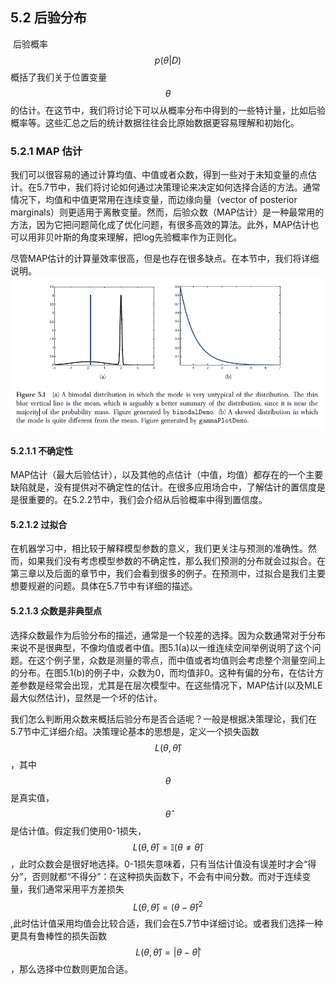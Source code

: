 ## 5.2 后验分布

​	后验概率$$\mathit{p}(\theta|\mathit{D})$$概括了我们关于位置变量$$\theta$$的估计。在这节中，我们将讨论下可以从概率分布中得到的一些特计量，比如后验概率等。这些汇总之后的统计数据往往会比原始数据更容易理解和初始化。

### 5.2.1 MAP 估计

​	我们可以很容易的通过计算均值、中值或者众数，得到一些对于未知变量的点估计。在5.7节中，我们将讨论如何通过决策理论来决定如何选择合适的方法。通常情况下，均值和中值更常用在连续变量，而边缘向量（vector of posterior marginals）则更适用于离散变量。然而，后验众数（MAP估计）是一种最常用的方法，因为它把问题简化成了优化问题，有很多高效的算法。此外，MAP估计也可以用非贝叶斯的角度来理解，把log先验概率作为正则化。

​	尽管MAP估计的计算量效率很高，但是也存在很多缺点。在本节中，我们将详细说明。![image5.1](figures/figure_5.1.png)

#### 5.2.1.1 不确定性

​	MAP估计（最大后验估计），以及其他的点估计（中值，均值）都存在的一个主要缺陷就是，没有提供对不确定性的估计。在很多应用场合中，了解估计的置信度是是很重要的。在5.2.2节中，我们会介绍从后验概率中得到置信度。

#### 5.2.1.2 过拟合

​	在机器学习中，相比较于解释模型参数的意义，我们更关注与预测的准确性。然而，如果我们没有考虑模型参数的不确定性，那么我们预测的分布就会过拟合。在第三章以及后面的章节中，我们会看到很多的例子。在预测中，过拟合是我们主要想要规避的问题。具体在5.7节中有详细的描述。

#### 5.2.1.3  众数是非典型点

​	选择众数最作为后验分布的描述，通常是一个较差的选择。因为众数通常对于分布来说不是很典型，不像均值或者中值。图5.1(a)以一维连续空间举例说明了这个问题。在这个例子里，众数是测量的零点，而中值或者均值则会考虑整个测量空间上的分布。在图5.1(b)的例子中，众数为0，而均值非0。这种有偏的分布，在估计方差参数是经常会出现，尤其是在层次模型中。在这些情况下，MAP估计(以及MLE最大似然估计)，显然是一个坏的估计。

​	我们怎么判断用众数来概括后验分布是否合适呢？一般是根据决策理论，我们在5.7节中汇详细介绍。决策理论基本的思想是，定义一个损失函数$$\mathit{L}(\theta,\hat{\theta})$$，其中$$\theta$$是真实值，$$\hat{\theta}$$是估计值。假定我们使用0-1损失，$$\mathit{L}(\theta,\hat{\theta})=\mathbb{I}(\theta\ne\hat{\theta})$$，此时众数会是很好地选择。0-1损失意味着，只有当估计值没有误差时才会“得分”，否则就都“不得分”：在这种损失函数下，不会有中间分数。而对于连续变量，我们通常采用平方差损失$$\mathit{L}(\theta,\hat{\theta})=(\theta-\hat{\theta})^{2}$$,此时估计值采用均值会比较合适，我们会在5.7节中详细讨论。或者我们选择一种更具有鲁棒性的损失函数$$\mathit{L}(\theta,\hat{\theta})=|\theta-\hat{\theta}|$$ ，那么选择中位数则更加合适。

